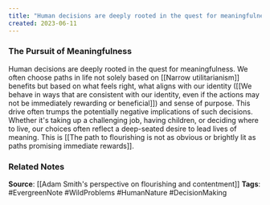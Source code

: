 ```yaml
---
title: "Human decisions are deeply rooted in the quest for meaningfulness, often choosing paths in life based on what feels right and what aligns with our identity and sense of purpose"
created: 2023-06-11
---
```


### The Pursuit of Meaningfulness
Human decisions are deeply rooted in the quest for meaningfulness. We often choose paths in life not solely based on [[Narrow utilitarianism]] benefits but based on what feels right, what aligns with our identity ([[We behave in ways that are consistent with our identity, even if the actions may not be immediately rewarding or beneficial]]) and sense of purpose. This drive often trumps the potentially negative implications of such decisions. Whether it's taking up a challenging job, having children, or deciding where to live, our choices often reflect a deep-seated desire to lead lives of meaning. This is [[The path to flourishing is not as obvious or brightly lit as paths promising immediate rewards]].

### Related Notes
**Source**: [[Adam Smith's perspective on flourishing and contentment]]
**Tags**: #EvergreenNote #WildProblems #HumanNature #DecisionMaking 
